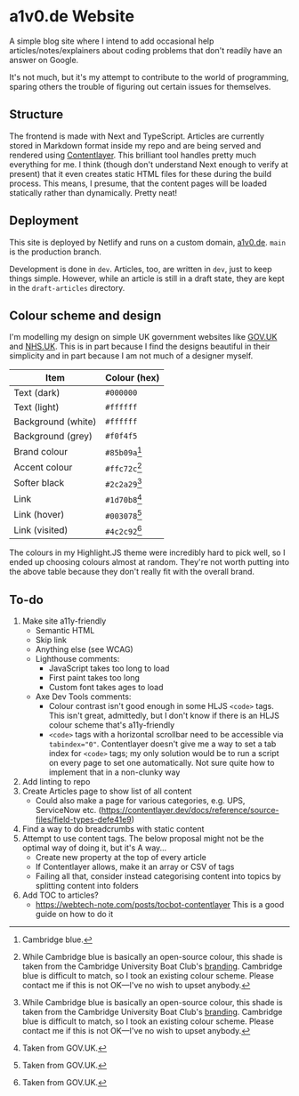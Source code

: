 # a1v0.de Website

A simple blog site where I intend to add occasional help articles/notes/explainers about coding problems that don't readily have an answer on Google.

It's not much, but it's my attempt to contribute to the world of programming, sparing others the trouble of figuring out certain issues for themselves.

## Structure

The frontend is made with Next and TypeScript. Articles are currently stored in Markdown format inside my repo and are being served and rendered using [Contentlayer](https://contentlayer.dev/). This brilliant tool handles pretty much everything for me. I think (though don't understand Next enough to verify at present) that it even creates static HTML files for these during the build process. This means, I presume, that the content pages will be loaded statically rather than dynamically. Pretty neat!

## Deployment

This site is deployed by Netlify and runs on a custom domain, [a1v0.de](https://a1v0.de). `main` is the production branch.

Development is done in `dev`. Articles, too, are written in `dev`, just to keep things simple. However, while an article is still in a draft state, they are kept in the `draft-articles` directory.

## Colour scheme and design

I'm modelling my design on simple UK government websites like [GOV.UK](https://www.gov.uk/) and [NHS.UK](https://www.nhs.uk/). This is in part because I find the designs beautiful in their simplicity and in part because I am not much of a designer myself.

| **Item**           | **Colour (hex)** |
| ------------------ | ---------------- |
| Text (dark)        | `#000000`        |
| Text (light)       | `#ffffff`        |
| Background (white) | `#ffffff`        |
| Background (grey)  | `#f0f4f5`        |
| Brand colour       | `#85b09a`[^1]    |
| Accent colour      | `#ffc72c`[^2]    |
| Softer black       | `#2c2a29`[^2]    |
| Link               | `#1d70b8`[^3]    |
| Link (hover)       | `#003078`[^3]    |
| Link (visited)     | `#4c2c92`[^3]    |

The colours in my Highlight.JS theme were incredibly hard to pick well, so I ended up choosing colours almost at random. They're not worth putting into the above table because they don't really fit with the overall brand.

[^1]: Cambridge blue.
[^2]: While Cambridge blue is basically an open-source colour, this shade is taken from the Cambridge University Boat Club's [branding](https://cubc.org.uk/app/uploads/2020/08/CUBC-Brand-Guidelines.pdf). Cambridge blue is difficult to match, so I took an existing colour scheme. Please contact me if this is not OK&mdash;I've no wish to upset anybody.
[^3]: Taken from GOV.UK.

## To-do

1. Make site a11y-friendly
    - Semantic HTML
    - Skip link
    - Anything else (see WCAG)
    - Lighthouse comments:
      - JavaScript takes too long to load
      - First paint takes too long
      - Custom font takes ages to load
    - Axe Dev Tools comments:
      - Colour contrast isn't good enough in some HLJS `<code>` tags. This isn't great, admittedly, but I don't know if there is an HLJS colour scheme that's a11y-friendly
      - `<code>` tags with a horizontal scrollbar need to be accessible via `tabindex="0"`. Contentlayer doesn't give me a way to set a tab index for `<code>` tags; my only solution would be to run a script on every page to set one automatically. Not sure quite how to implement that in a non-clunky way
2. Add linting to repo
3. Create Articles page to show list of all content
    - Could also make a page for various categories, e.g. UPS, ServiceNow etc. (<https://contentlayer.dev/docs/reference/source-files/field-types-defe41e9>)
4. Find a way to do breadcrumbs with static content
5. Attempt to use content tags. The below proposal might not be the optimal way of doing it, but it's A way...
    - Create new property at the top of every article
    - If Contentlayer allows, make it an array or CSV of tags
    - Failing all that, consider instead categorising content into topics by splitting content into folders
6. Add TOC to articles?
   - <https://webtech-note.com/posts/tocbot-contentlayer> This is a good guide on how to do it
